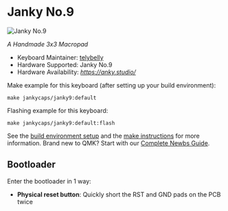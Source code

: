 # Janky No.9

![Janky No.9](https://i.imgur.com/hkEorpO.jpeg)

*A Handmade 3x3 Macropad*

* Keyboard Maintainer: [telybelly](https://github.com/telybelly)
* Hardware Supported: Janky No.9
* Hardware Availability: *https://anky.studio/*

Make example for this keyboard (after setting up your build environment):

    make jankycaps/janky9:default

Flashing example for this keyboard:

    make jankycaps/janky9:default:flash

See the [build environment setup](https://docs.qmk.fm/#/getting_started_build_tools) and the [make instructions](https://docs.qmk.fm/#/getting_started_make_guide) for more information. Brand new to QMK? Start with our [Complete Newbs Guide](https://docs.qmk.fm/#/newbs).

## Bootloader

Enter the bootloader in 1 way:

* **Physical reset button**: Quickly short the RST and GND pads on the PCB twice
